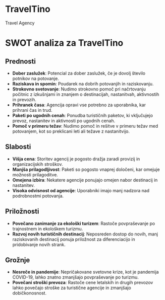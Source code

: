 # TravelTino
Travel Agency
# SWOT analiza za TravelTino

## Prednosti
- **Dober zaslužek**: Potencial za dober zaslužek, če je dovolj število potnikov na potovanje.
- **Raziskava in spomin**: Poudarek na dobrih potovanjih in raziskovanju.
- **Strokovno svetovanje**: Nudimo strokovno pomoč pri načrtovanju počitnic z izkušnjami in znanjem o destinacijah, nastanitvah, aktivnostih in prevozih.
- **Prihranek časa**: Agencija opravi vse potrebno za uporabnika, kar prihrani čas in trud.
- **Paketi po ugodnih cenah**: Ponudba turističnih paketov, ki vključujejo prevoz, nastanitev in aktivnosti po ugodnih cenah.
- **Pomoč v primeru težav**: Nudimo pomoč in rešitve v primeru težav med potovanjem, kot so preklicani leti ali težave z nastanitvijo.

## Slabosti
- **Višja cena**: Storitev agencij je pogosto dražja zaradi provizij in organizacijskih stroškov.
- **Manjša prilagodljivost**: Paketi so pogosto vnaprej določeni, kar omejuje možnosti prilagoditve.
- **Omejena izbira**: Nekatere agencije ponujajo omejen nabor destinacij in nastanitev.
- **Visoka odvisnost od agencije**: Uporabniki imajo manj nadzora nad podrobnostmi potovanja.

## Priložnosti
- **Povečano zanimanje za ekološki turizem**: Rastoče povpraševanje po trajnostnem in ekološkem turizmu.
- **Razvoj novih turističnih destinacij**: Neposreden dostop do novih, manj raziskovanih destinacij ponuja priložnost za diferenciacijo in pridobivanje novih strank.

## Grožnje
- **Nesreče in pandemije**: Nepričakovane svetovne krize, kot je pandemija COVID-19, lahko znatno zmanjšajo povpraševanje po turizmu.
- **Povečani stroški prevoza**: Rastoče cene letalskih in drugih prevozov lahko povečajo stroške za turistične agencije in zmanjšajo dobičkonosnost.

